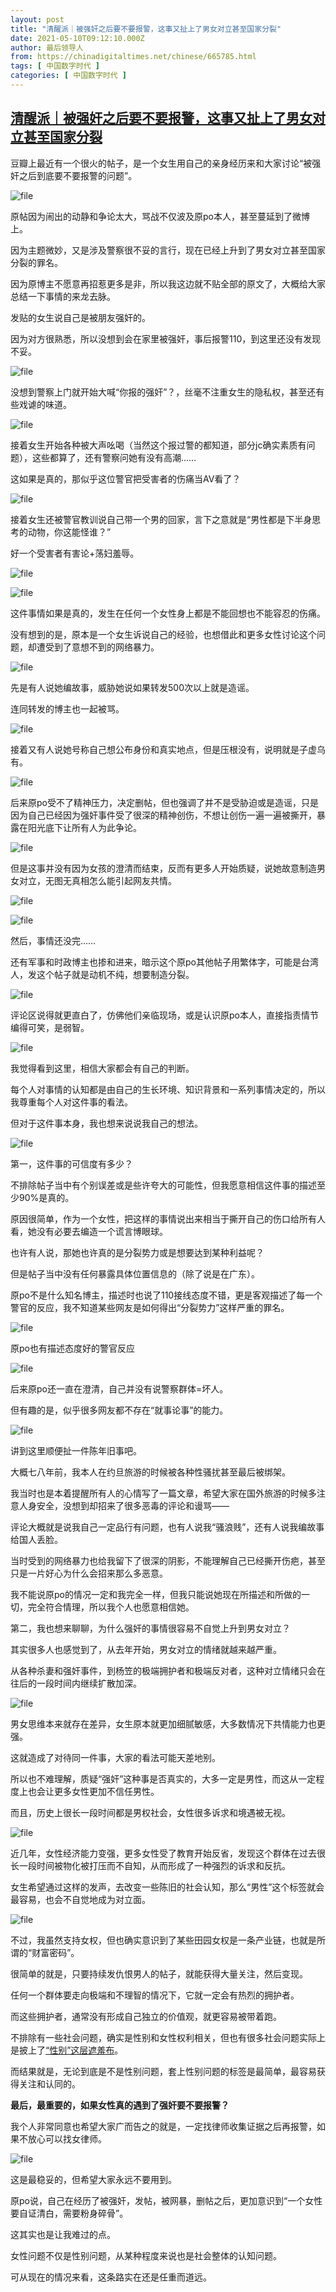 ```yaml
---
layout: post
title: "清醒派｜被强奸之后要不要报警，这事又扯上了男女对立甚至国家分裂"
date: 2021-05-10T09:12:10.000Z
author: 最后领导人
from: https://chinadigitaltimes.net/chinese/665785.html
tags: [ 中国数字时代 ]
categories: [ 中国数字时代 ]
---
```

<!--1620637930000-->
[清醒派｜被强奸之后要不要报警，这事又扯上了男女对立甚至国家分裂](https://chinadigitaltimes.net/chinese/665785.html)
------

<div>
<p>豆瓣上最近有一个很火的帖子，是一个女生用自己的亲身经历来和大家讨论“被强奸之后到底要不要报警的问题”。</p><p><img src="https://chinadigitaltimes.net/chinese/files/2021/05/image-1620637502645.png" alt="file" /></p><p>原帖因为闹出的动静和争论太大，骂战不仅波及原po本人，甚至蔓延到了微博上。</p><p>因为主题微妙，又是涉及警察很不妥的言行，现在已经上升到了男女对立甚至国家分裂的罪名。</p><p>因为原博主不愿意再招惹更多是非，所以我这边就不贴全部的原文了，大概给大家总结一下事情的来龙去脉。</p><p>发贴的女生说自己是被朋友强奸的。</p><p>因为对方很熟悉，所以没想到会在家里被强奸，事后报警110，到这里还没有发现不妥。</p><p><img src="https://chinadigitaltimes.net/chinese/files/2021/05/image-1620637513981.png" alt="file" /></p><p>没想到警察上门就开始大喊“你报的强奸”？，丝毫不注重女生的隐私权，甚至还有些戏谑的味道。</p><p><img src="https://chinadigitaltimes.net/chinese/files/2021/05/image-1620637524314.png" alt="file" /></p><p>接着女生开始各种被大声吆喝（当然这个报过警的都知道，部分jc确实素质有问题），这些都算了，还有警察问她有没有高潮……</p><p>这如果是真的，那似乎这位警官把受害者的伤痛当AV看了？</p><p><img src="https://chinadigitaltimes.net/chinese/files/2021/05/image-1620637540913.png" alt="file" /></p><p>接着女生还被警官教训说自己带一个男的回家，言下之意就是“男性都是下半身思考的动物，你这能怪谁？”</p><p>好一个受害者有害论+荡妇羞辱。</p><p><img src="https://chinadigitaltimes.net/chinese/files/2021/05/image-1620637552601.png" alt="file" /></p><p><img src="https://chinadigitaltimes.net/chinese/files/2021/05/image-1620637560118.png" alt="file" /></p><p>这件事情如果是真的，发生在任何一个女性身上都是不能回想也不能容忍的伤痛。</p><p>没有想到的是，原本是一个女生诉说自己的经验，也想借此和更多女性讨论这个问题，却遭受到了意想不到的网络暴力。</p><p><img src="https://chinadigitaltimes.net/chinese/files/2021/05/image-1620637577326.png" alt="file" /></p><p>先是有人说她编故事，威胁她说如果转发500次以上就是造谣。</p><p>连同转发的博主也一起被骂。</p><p><img src="https://chinadigitaltimes.net/chinese/files/2021/05/image-1620637588940.png" alt="file" /></p><p>接着又有人说她号称自己想公布身份和真实地点，但是压根没有，说明就是子虚乌有。</p><p><img src="https://chinadigitaltimes.net/chinese/files/2021/05/image-1620637633385.png" alt="file" /></p><p>后来原po受不了精神压力，决定删帖，但也强调了并不是受胁迫或是造谣，只是因为自己已经因为强奸事件受了很深的精神创伤，不想让创伤一遍一遍被撕开，暴露在阳光底下让所有人为此争论。</p><p><img src="https://chinadigitaltimes.net/chinese/files/2021/05/image-1620637602178.png" alt="file" /></p><p>但是这事并没有因为女孩的澄清而结束，反而有更多人开始质疑，说她故意制造男女对立，无图无真相怎么能引起网友共情。</p><p><img src="https://chinadigitaltimes.net/chinese/files/2021/05/image-1620637647583.png" alt="file" /></p><p><img src="https://chinadigitaltimes.net/chinese/files/2021/05/image-1620637669172.png" alt="file" /></p><p>然后，事情还没完……</p><p>还有军事和时政博主也掺和进来，暗示这个原po其他帖子用繁体字，可能是台湾人，发这个帖子就是动机不纯，想要制造分裂。</p><p><img src="https://chinadigitaltimes.net/chinese/files/2021/05/image-1620637680877.png" alt="file" /></p><p>评论区说得就更直白了，仿佛他们亲临现场，或是认识原po本人，直接指责情节编得可笑，是弱智。</p><p><img src="https://chinadigitaltimes.net/chinese/files/2021/05/image-1620637694247.png" alt="file" /></p><p>我觉得看到这里，相信大家都会有自己的判断。</p><p>每个人对事情的认知都是由自己的生长环境、知识背景和一系列事情决定的，所以我尊重每个人对这件事的看法。</p><p>但对于这件事本身，我也想来说说我自己的想法。</p><p><img src="https://chinadigitaltimes.net/chinese/files/2021/05/image-1620637708047.png" alt="file" /></p><p>第一，这件事的可信度有多少？</p><p>不排除帖子当中有个别误差或是些许夸大的可能性，但我愿意相信这件事的描述至少90%是真的。</p><p>原因很简单，作为一个女性，把这样的事情说出来相当于撕开自己的伤口给所有人看，她没有必要去编造一个谎言博眼球。</p><p>也许有人说，那她也许真的是分裂势力或是想要达到某种利益呢？</p><p>但是帖子当中没有任何暴露具体位置信息的（除了说是在广东）。</p><p>原po不是什么知名博主，描述时也说了110接线态度不错，更是客观描述了每一个警官的反应，我不知道某些网友是如何得出“分裂势力”这样严重的罪名。</p><p><img src="https://chinadigitaltimes.net/chinese/files/2021/05/image-1620637719122.png" alt="file" /></p><p>原po也有描述态度好的警官反应</p><p><img src="https://chinadigitaltimes.net/chinese/files/2021/05/image-1620637728867.png" alt="file" /></p><p>后来原po还一直在澄清，自己并没有说警察群体=坏人。</p><p>但有趣的是，似乎很多网友都不存在“就事论事”的能力。</p><p><img src="https://chinadigitaltimes.net/chinese/files/2021/05/image-1620637742144.png" alt="file" /></p><p>讲到这里顺便扯一件陈年旧事吧。</p><p>大概七八年前，我本人在约旦旅游的时候被各种性骚扰甚至最后被绑架。</p><p>我当时也是本着提醒所有人的心情写了一篇文章，希望大家在国外旅游的时候多注意人身安全，没想到却招来了很多恶毒的评论和谩骂——</p><p>评论大概就是说我自己一定品行有问题，也有人说我“骚浪贱”，还有人说我编故事给国人丢脸。</p><p>当时受到的网络暴力也给我留下了很深的阴影，不能理解自己已经撕开伤疤，甚至只是一片好心为什么会招来那么多恶意。</p><p>我不能说原po的情况一定和我完全一样，但我只能说她现在所描述和所做的一切，完全符合情理，所以我个人也愿意相信她。</p><p>第二，我也想来聊聊，为什么强奸的事情很容易不自觉上升到男女对立？</p><p>其实很多人也感觉到了，从去年开始，男女对立的情绪就越来越严重。</p><p>从各种杀妻和强奸事件，到杨笠的极端拥护者和极端反对者，这种对立情绪只会在往后的一段时间内继续扩散加深。</p><p><img src="https://chinadigitaltimes.net/chinese/files/2021/05/image-1620637758900.png" alt="file" /></p><p>男女思维本来就存在差异，女生原本就更加细腻敏感，大多数情况下共情能力也更强。</p><p>这就造成了对待同一件事，大家的看法可能天差地别。</p><p>所以也不难理解，质疑“强奸”这种事是否真实的，大多一定是男性，而这从一定程度上也会让更多女性更加不信任男性。</p><p>而且，历史上很长一段时间都是男权社会，女性很多诉求和境遇被无视。</p><p><img src="https://chinadigitaltimes.net/chinese/files/2021/05/image-1620637767865.png" alt="file" /></p><p>近几年，女性经济能力变强，更多女性受了教育开始反省，发现这个群体在过去很长一段时间被物化被打压而不自知，从而形成了一种强烈的诉求和反抗。</p><p>女生希望通过这样的发声，去改变一些陈旧的社会认知，那么“男性”这个标签就会最容易，也会不自觉地成为对立面。</p><p><img src="https://chinadigitaltimes.net/chinese/files/2021/05/image-1620637775844.png" alt="file" /></p><p>不过，我虽然支持女权，但也确实意识到了某些田园女权是一条产业链，也就是所谓的“财富密码”。</p><p>很简单的就是，只要持续发仇恨男人的帖子，就能获得大量关注，然后变现。</p><p>任何一个群体要走向极端和不理智的情况下，它就一定会有热烈的拥护者。</p><p>而这些拥护者，通常没有形成自己独立的价值观，就更容易被带着跑。</p><p>不排除有一些社会问题，确实是性别和女性权利相关，但也有很多社会问题实际上是披上了<a href="http://mp.weixin.qq.com/s?__biz=MzIxMzU3NDEyNA==&amp;mid=2247485057&amp;idx=1&amp;sn=a650a6c750d99bad97d887d42c9504ad&amp;chksm=97b58e02a0c2071474ec49bbfd0b4a42a68518c87570507bcb27ae58f3cc8ced4656780dfd4a&amp;scene=21#wechat_redirect">“性别”这层遮羞布</a>。</p><p>而结果就是，无论到底是不是性别问题，套上性别问题的标签是最简单，最容易获得关注和认同的。</p><p><strong>最后，最重要的，如果女性真的遇到了强奸要不要报警？</strong></p><p>我个人非常同意也希望大家广而告之的就是，一定找律师收集证据之后再报警，如果不放心可以找女律师。</p><p><img src="https://chinadigitaltimes.net/chinese/files/2021/05/image-1620637787887.png" alt="file" /></p><p>这是最稳妥的，但希望大家永远不要用到。</p><p>原po说，自己在经历了被强奸，发帖，被网暴，删帖之后，更加意识到“一个女性要自证清白，需要粉身碎骨”。</p><p>这其实也是让我难过的点。</p><p>女性问题不仅是性别问题，从某种程度来说也是社会整体的认知问题。</p><p>可从现在的情况来看，这条路实在还是任重而道远。</p>
</div>
